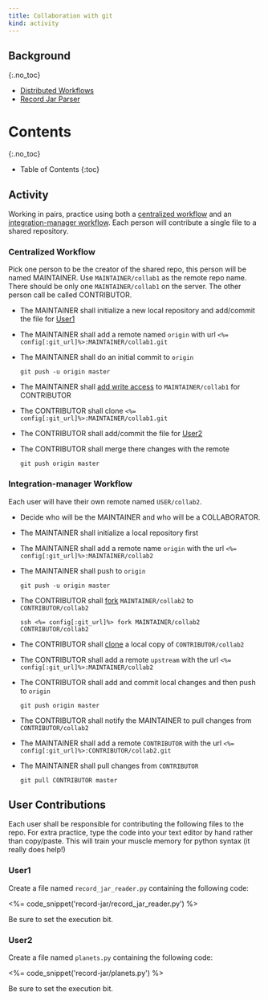 ```yaml
---
title: Collaboration with git
kind: activity
---
```


## Background
{:.no_toc}

- [Distributed Workflows](/reading/distributed_workflow/)
- [Record Jar Parser](/reading/record_jar/)

# Contents
{:.no_toc}
* Table of Contents
{:toc}

## Activity

Working in pairs, practice using both a
[centralized workflow](/reading/distributed_workflow/#centralized-workflow)
and an
[integration-manager workflow](/reading/distributed_workflow/#integration-manager-workflow).
Each person will contribute a single file to a shared repository.

### Centralized Workflow

Pick one person to be the creator of the shared repo, this person will be named MAINTAINER. Use `MAINTAINER/collab1` as the remote repo name. There should be only one `MAINTAINER/collab1` on the server. The other person call be called CONTRIBUTOR.
  
- The MAINTAINER shall initialize a new local repository and
  add/commit the file for [User1](#user1)
- The MAINTAINER shall add a remote named `origin` with url `<%= config[:git_url]%>:MAINTAINER/collab1.git`
- The MAINTAINER shall do an initial commit to `origin`

  ~~~~ console
  git push -u origin master
  ~~~~

- The MAINTAINER shall [add write access](/reading/distributed_workflow/#add-writers) to `MAINTAINER/collab1` for CONTRIBUTOR
- The CONTRIBUTOR shall clone `<%= config[:git_url]%>:MAINTAINER/collab1.git`
- The CONTRIBUTOR shall add/commit the file for [User2](#user2)
- The CONTRIBUTOR shall merge there changes with the remote

  ~~~~ console
  git push origin master
  ~~~~

### Integration-manager Workflow

Each user will have their own remote named `USER/collab2`.

- Decide who will be the MAINTAINER and who will be a COLLABORATOR.
- The MAINTAINER shall initialize a local repository first
- The MAINTAINER shall add a remote name `origin` with the url `<%=
  config[:git_url]%>:MAINTAINER/collab2`

- The MAINTAINER shall push to `origin`

  ~~~~ console
  git push -u origin master
  ~~~~

- The CONTRIBUTOR shall [fork](/reference/_gitolite_commands/#fork-a-repo) `MAINTAINER/collab2` to `CONTRIBUTOR/collab2`

  ~~~~ console
  ssh <%= config[:git_url]%> fork MAINTAINER/collab2 CONTRIBUTOR/collab2
  ~~~~
  
- The CONTRIBUTOR shall [clone](/reference/_gitolite_commands/#clone-a-repo) a local copy of `CONTRIBUTOR/collab2`
- The CONTRIBUTOR shall add a remote `upstream` with the url `<%=
  config[:git_url]%>:MAINTAINER/collab2`
- The CONTRIBUTOR shall add and commit local changes and then push to `origin`

  ~~~~ console
  git push origin master
  ~~~~
    
- The CONTRIBUTOR shall notify the MAINTAINER to pull changes from `CONTRIBUTOR/collab2`
- The MAINTAINER shall add a remote `CONTRIBUTOR` with the url `<%=
  config[:git_url]%>:CONTRIBUTOR/collab2.git`
- The MAINTAINER shall pull changes from `CONTRIBUTOR`

  ~~~~ console
  git pull CONTRIBUTOR master
  ~~~~
    
## User Contributions

Each user shall be responsible for contributing the following files to
the repo.  For extra practice, type the code into your text editor by
hand rather than copy/paste. This will train your muscle memory for
python syntax (it really does help!)

### User1

Create a file named `record_jar_reader.py` containing the following code:

<%= code_snippet('record-jar/record_jar_reader.py') %>

Be sure to set the execution bit.

### User2

Create a file named `planets.py` containing the following code:

<%= code_snippet('record-jar/planets.py') %>

Be sure to set the execution bit.
